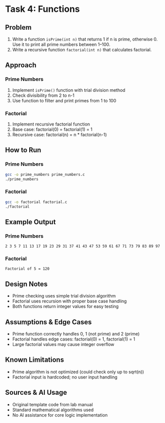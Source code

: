 # Task 4: Functions

## Problem
1. Write a function `isPrime(int n)` that returns 1 if n is prime, otherwise 0. Use it to print all prime numbers between 1–100.
2. Write a recursive function `factorial(int n)` that calculates factorial.

## Approach

### Prime Numbers
1. Implement `isPrime()` function with trial division method
2. Check divisibility from 2 to n-1
3. Use function to filter and print primes from 1 to 100

### Factorial
1. Implement recursive factorial function
2. Base case: factorial(0) = factorial(1) = 1
3. Recursive case: factorial(n) = n * factorial(n-1)

## How to Run

### Prime Numbers
```bash
gcc -o prime_numbers prime_numbers.c
./prime_numbers
```

### Factorial
```bash
gcc -o factorial factorial.c
./factorial
```

## Example Output

### Prime Numbers
```
2 3 5 7 11 13 17 19 23 29 31 37 41 43 47 53 59 61 67 71 73 79 83 89 97 
```

### Factorial
```
Factorial of 5 = 120
```

## Design Notes
- Prime checking uses simple trial division algorithm
- Factorial uses recursion with proper base case handling
- Both functions return integer values for easy testing

## Assumptions & Edge Cases
- Prime function correctly handles 0, 1 (not prime) and 2 (prime)
- Factorial handles edge cases: factorial(0) = 1, factorial(1) = 1
- Large factorial values may cause integer overflow

## Known Limitations
- Prime algorithm is not optimized (could check only up to sqrt(n))
- Factorial input is hardcoded; no user input handling

## Sources & AI Usage
- Original template code from lab manual
- Standard mathematical algorithms used
- No AI assistance for core logic implementation